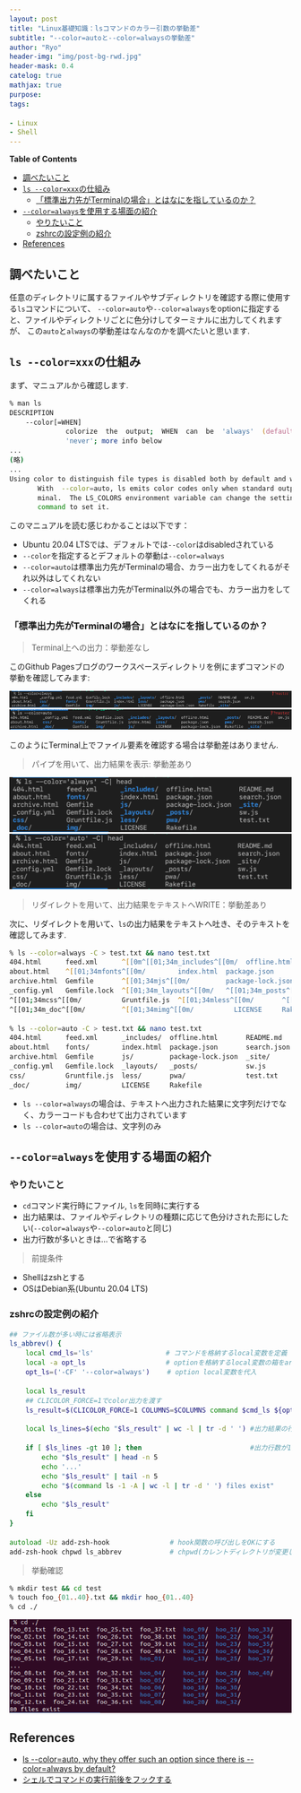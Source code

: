 ```yaml
---
layout: post
title: "Linux基礎知識：lsコマンドのカラー引数の挙動差"
subtitle: "--color=autoと--color=alwaysの挙動差"
author: "Ryo"
header-img: "img/post-bg-rwd.jpg"
header-mask: 0.4
catelog: true
mathjax: true
purpose: 
tags:

- Linux
- Shell
---
```


<!-- Global site tag (gtag.js) - Google Analytics -->
<script async src="https://www.googletagmanager.com/gtag/js?id=G-LVL413SV09"></script>
<script>
  window.dataLayer = window.dataLayer || [];
  function gtag(){dataLayer.push(arguments);}
  gtag('js', new Date());

  gtag('config', 'G-LVL413SV09');
</script>

**Table of Contents**
<!-- START doctoc generated TOC please keep comment here to allow auto update -->
<!-- DON'T EDIT THIS SECTION, INSTEAD RE-RUN doctoc TO UPDATE -->

- [調べたいこと](#%E8%AA%BF%E3%81%B9%E3%81%9F%E3%81%84%E3%81%93%E3%81%A8)
- [`ls --color=xxx`の仕組み](#ls---colorxxx%E3%81%AE%E4%BB%95%E7%B5%84%E3%81%BF)
  - [「標準出力先がTerminalの場合」とはなにを指しているのか？](#%E6%A8%99%E6%BA%96%E5%87%BA%E5%8A%9B%E5%85%88%E3%81%8Cterminal%E3%81%AE%E5%A0%B4%E5%90%88%E3%81%A8%E3%81%AF%E3%81%AA%E3%81%AB%E3%82%92%E6%8C%87%E3%81%97%E3%81%A6%E3%81%84%E3%82%8B%E3%81%AE%E3%81%8B)
- [`--color=always`を使用する場面の紹介](#--coloralways%E3%82%92%E4%BD%BF%E7%94%A8%E3%81%99%E3%82%8B%E5%A0%B4%E9%9D%A2%E3%81%AE%E7%B4%B9%E4%BB%8B)
  - [やりたいこと](#%E3%82%84%E3%82%8A%E3%81%9F%E3%81%84%E3%81%93%E3%81%A8)
  - [zshrcの設定例の紹介](#zshrc%E3%81%AE%E8%A8%AD%E5%AE%9A%E4%BE%8B%E3%81%AE%E7%B4%B9%E4%BB%8B)
- [References](#references)

<!-- END doctoc generated TOC please keep comment here to allow auto update -->

## 調べたいこと

任意のディレクトリに属するファイルやサブディレクトリを確認する際に使用する`ls`コマンドについて、
`--color=auto`や`--color=always`をoptionに指定すると、ファイルやディレクトリごとに色分けしてターミナルに出力してくれますが、
この`auto`と`always`の挙動差はなんなのかを調べたいと思います.

## `ls --color=xxx`の仕組み

まず、マニュアルから確認します.

```zsh
% man ls
DESCRIPTION
    --color[=WHEN]
              colorize  the  output;  WHEN  can  be  'always'  (default  if omitted), 'auto', or
              'never'; more info below
...
(略)
...
Using color to distinguish file types is disabled both by default and with --color=never.
       With  --color=auto, ls emits color codes only when standard output is connected to a ter‐
       minal.  The LS_COLORS environment variable can change the settings.   Use  the  dircolors
       command to set it.
```

このマニュアルを読む感じわかることは以下です：

- Ubuntu 20.04 LTSでは、デフォルトでは`--color`はdisabledされている
- `--color`を指定するとデフォルトの挙動は`--color=always`
- `--color=auto`は標準出力先がTerminalの場合、カラー出力をしてくれるがそれ以外はしてくれない
- `--color=always`は標準出力先がTerminal以外の場合でも、カラー出力をしてくれる

### 「標準出力先がTerminalの場合」とはなにを指しているのか？

> Terminal上への出力：挙動差なし

このGithub Pagesブログのワークスペースディレクトリを例にまずコマンドの挙動を確認してみます:

<img src="https://github.com/ryonakimageserver/omorikaizuka/blob/master/%E3%83%96%E3%83%AD%E3%82%B0%E7%94%A8/20220226-ls-always.png?raw=true">

<img src="https://github.com/ryonakimageserver/omorikaizuka/blob/master/%E3%83%96%E3%83%AD%E3%82%B0%E7%94%A8/20220226-ls-auto.png?raw=true">

このようにTerminal上でファイル要素を確認する場合は挙動差はありません. 

> パイプを用いて、出力結果を表示: 挙動差あり

<img src="https://github.com/ryonakimageserver/omorikaizuka/blob/master/%E3%83%96%E3%83%AD%E3%82%B0%E7%94%A8/20220226-ls-always-head.png?raw=true">

<img src="https://github.com/ryonakimageserver/omorikaizuka/blob/master/%E3%83%96%E3%83%AD%E3%82%B0%E7%94%A8/20220226-ls-auto-head.png?raw=true">


> リダイレクトを用いて、出力結果をテキストへWRITE：挙動差あり

次に、リダイレクトを用いて、`ls`の出力結果をテキストへ吐き、そのテキストを確認してみます.

```zsh
% ls --color=always -C > test.txt && nano test.txt
404.html      feed.xml      ^[[0m^[[01;34m_includes^[[0m/  offline.html       README.md
about.html    ^[[01;34mfonts^[[0m/        index.html  package.json       search.json
archive.html  Gemfile       ^[[01;34mjs^[[0m/         package-lock.json  ^[[01;34m_site^[[0m/
_config.yml   Gemfile.lock  ^[[01;34m_layouts^[[0m/   ^[[01;34m_posts^[[0m/            sw.js
^[[01;34mcss^[[0m/          Gruntfile.js  ^[[01;34mless^[[0m/       ^[[01;34mpwa^[[0m/               test.txt
^[[01;34m_doc^[[0m/         ^[[01;34mimg^[[0m/          LICENSE     Rakefile

% ls --color=auto -C > test.txt && nano test.txt 
404.html      feed.xml      _includes/  offline.html       README.md
about.html    fonts/        index.html  package.json       search.json
archive.html  Gemfile       js/         package-lock.json  _site/
_config.yml   Gemfile.lock  _layouts/   _posts/            sw.js
css/          Gruntfile.js  less/       pwa/               test.txt
_doc/         img/          LICENSE     Rakefile
```

- `ls --color=always`の場合は、テキストへ出力された結果に文字列だけでなく、カラーコードも合わせて出力されています
- `ls --color=auto`の場合は、文字列のみ


## `--color=always`を使用する場面の紹介

### やりたいこと

- `cd`コマンド実行時にファイル, `ls`を同時に実行する
- 出力結果は、ファイルやディレクトリの種類に応じて色分けされた形にしたい(`--color=always`や`--color=auto`と同じ)
- 出力行数が多いときは...で省略する

> 前提条件

- Shellはzshとする
- OSはDebian系(Ubuntu 20.04 LTS)

### zshrcの設定例の紹介

```zsh
## ファイル数が多い時には省略表示
ls_abbrev() {
    local cmd_ls='ls'                  # コマンドを格納するlocal変数を定義
    local -a opt_ls                    # optionを格納するlocal変数の箱をarray型で定義
    opt_ls=('-CF' '--color=always')　　 # option local変数を代入

    local ls_result
    ## CLICOLOR_FORCE=1でcolor出力を渡す
    ls_result=$(CLICOLOR_FORCE=1 COLUMNS=$COLUMNS command $cmd_ls ${opt_ls[@]} | sed $'/^\e\[[0-9;]*m$/d')

    local ls_lines=$(echo "$ls_result" | wc -l | tr -d ' ') #出力結果の行数をカウント

    if [ $ls_lines -gt 10 ]; then                           #出力行数が11以上か未満で省略を切り分ける
        echo "$ls_result" | head -n 5
        echo '...'
        echo "$ls_result" | tail -n 5
        echo "$(command ls -1 -A | wc -l | tr -d ' ') files exist"
    else
        echo "$ls_result"
    fi
}

autoload -Uz add-zsh-hook               # hook関数の呼び出しをOKにする
add-zsh-hook chpwd ls_abbrev            # chpwd(カレントディレクトリが変更したとき)をトリガーに ls_abbrevを実行する
```

> 挙動確認

```zsh
% mkdir test && cd test
% touch foo_{01..40}.txt && mkdir hoo_{01..40}
% cd ./
```

<img src="https://github.com/ryonakimageserver/omorikaizuka/blob/master/%E3%83%96%E3%83%AD%E3%82%B0%E7%94%A8/20220226-ls-abbrev.png?raw=true">



## References

- [ls --color=auto, why they offer such an option since there is --color=always by default?](https://unix.stackexchange.com/questions/625214/ls-color-auto-why-they-offer-such-an-option-since-there-is-color-always-by)
- [シェルでコマンドの実行前後をフックする](https://note.hibariya.org/articles/20170219/shell-postexec.html)
